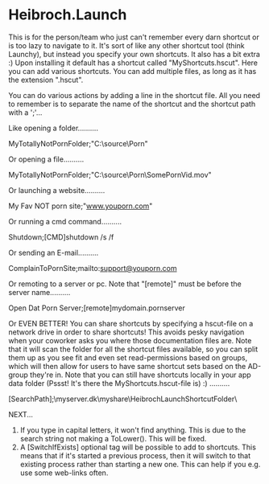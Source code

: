 # Heibroch.Launch
This is for the person/team who just can't remember every darn shortcut or is too lazy to navigate to it.
It's sort of like any other shortcut tool (think Launchy), but instead you specify your own shortcuts. It also has a bit extra :)
Upon installing it default has a shortcut called "MyShortcuts.hscut". Here you can add various shortcuts. You can add multiple
files, as long as it has the extension ".hscut".

You can do various actions by adding a line in the shortcut file. All you need to remember is to separate the name of the shortcut
and the shortcut path with a ';'...

Like opening a folder..........

MyTotallyNotPornFolder;"C:\source\Porn\"

Or opening a file..........

MyTotallyNotPornFolder;"C:\source\Porn\SomePornVid.mov"

Or launching a website..........

My Fav NOT porn site;"www.youporn.com"

Or running a cmd command..........

Shutdown;[CMD]shutdown /s /f

Or sending an E-mail..........

ComplainToPornSite;mailto:support@youporn.com

Or remoting to a server or pc. Note that "[remote]" must be before the server name..........

Open Dat Porn Server;[remote]mydomain.pornserver

Or EVEN BETTER! You can share shortcuts by specifying a hscut-file on a network drive in order to share shortcuts! This
avoids pesky navigation when your coworker asks you where those documentation files are. Note that it will scan the folder for 
all the shortcut files available, so you can split them up as you see fit and even set read-permissions based on groups, which
will then allow for users to have same shortcut sets based on the AD-group they're in. Note that you can still have shortcuts locally
in your app data folder (Pssst! It's there the MyShortcuts.hscut-file is) :) ..........

[SearchPath];\\myserver.dk\myshare\HeibrochLaunchShortcutFolder\


NEXT...
1. If you type in capital letters, it won't find anything. This is due to the search string not making a ToLower(). This will be fixed.
2. A [SwitchIfExists] optional tag will be possible to add to shortcuts. This means that if it's started a previous process, then it will switch to that existing process rather than starting a new one. This can help if you e.g. use some web-links often.
